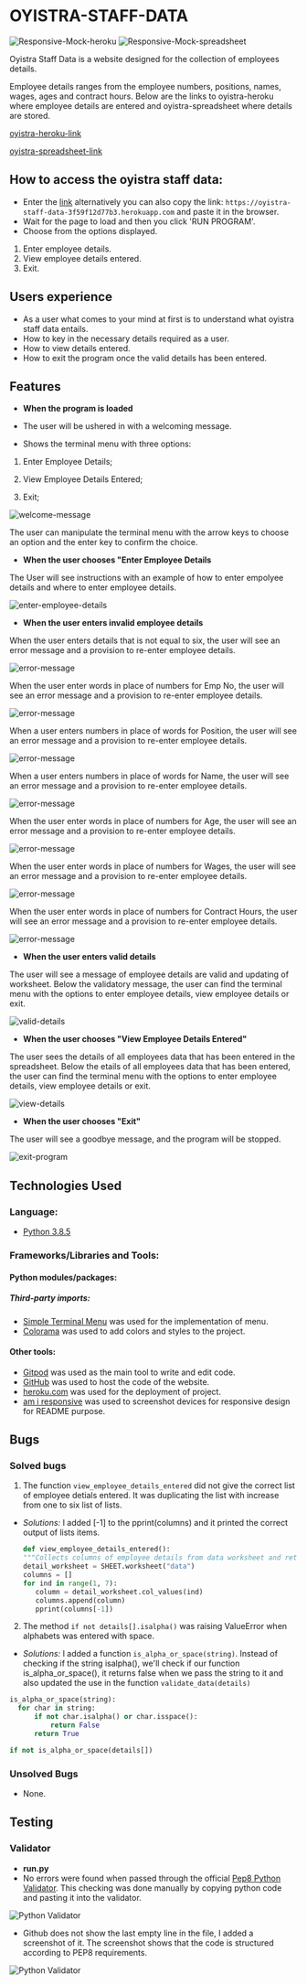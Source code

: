 # OYISTRA-STAFF-DATA

![Responsive-Mock-heroku](documentation/responsive-mock-heroku.png)
![Responsive-Mock-spreadsheet](documentation/responsive-mock-spreadsheet.png)

  Oyistra Staff Data is a website designed for the collection of employees details.

  Employee details ranges from the employee numbers, positions, names, wages, ages and contract hours.
  Below are the links to oyistra-heroku where employee details are entered and oyistra-spreadsheet where details are stored.

[oyistra-heroku-link](https://oyistra-staff-data-3f59f12d77b3.herokuapp.com)

[oyistra-spreadsheet-link](https://docs.google.com/spreadsheets/d/1kHBdajrLnGRutdMd_iQ3cj9XT7uqmDMTrZvOMFGT_Bw/edit?gid=0#gid=0)

## How to access the oyistra staff data:

- Enter the [link](https://oyistra-staff-data-3f59f12d77b3.herokuapp.com/) alternatively you can also copy the link: `https://oyistra-staff-data-3f59f12d77b3.herokuapp.com` and paste it in the browser.
- Wait for the page to load and then you click 'RUN PROGRAM'.
- Choose from the options displayed.
1.  Enter employee details.
2.  View employee details entered.
3.  Exit.

## Users experience
- As a user what comes to your mind at first is to understand what oyistra staff data entails.
- How to key in the necessary details required as a user.
- How to view details entered.
- How to exit the program once the valid details has been entered.

## Features

- **When the program is loaded**

- The user will be ushered in with a welcoming message.
- Shows the terminal menu with three options:

1. Enter Employee Details;

2. View Employee Details Entered;

3. Exit;

![welcome-message](documentation/welcome-message.png)

The user can manipulate the terminal menu with the arrow keys to choose an option and the enter key to confirm the choice.

- **When the user chooses "Enter Employee Details**

The User will see instructions with an example of how to enter empolyee details and where to enter employee details.

![enter-employee-details](documentation/enter-employee-details.png)

- **When the user enters invalid employee details**

When the user enters details that is not equal to six, the user will see an error message and a provision to re-enter employee details.

![error-message](documentation/error-message-1.png)

When the user enter words in place of numbers for Emp No, the user will see an error message and a provision to re-enter employee details.

![error-message](documentation/error-message-2.png)

When a user enters numbers in place of words for Position, the user will see an error message and a provision to re-enter employee details.

![error-message](documentation/error-message-3.png)

When a user enters numbers in place of words for Name, the user will see an error message and a provision to re-enter employee details.

![error-message](documentation/error-message-4.png)

When the user enter words in place of numbers for Age, the user will see an error message and a provision to re-enter employee details.

![error-message](documentation/error-message-5.png)

When the user enter words in place of numbers for Wages, the user will see an error message and a provision to re-enter employee details.

![error-message](documentation/error-message-6.png)

When the user enter words in place of numbers for Contract Hours, the user will see an error message and a provision to re-enter employee details.

![error-message](documentation/error-message-7.png)

- **When the user enters valid details**

The user will see a message of employee details are valid and updating of worksheet.
Below the validatory message, the user can find the terminal menu with the options to enter employee details, view employee details or exit.

![valid-details](documentation/valid-message.png)

- **When the user chooses "View Employee Details Entered"**

The user sees the details of all employees data that has been entered in the spreadsheet.
Below the etails of all employees data that has been entered, the user can find the terminal menu with the options to enter employee details, view employee details or exit.

![view-details](documentation/view-employee-details-.png)

- **When the user chooses "Exit"**

The user will see a goodbye message, and the program will be stopped.

![exit-program](documentation/exit-program.png)

## Technologies Used

### Language:

- [Python 3.8.5](https://www.python.org/downloads/release/python-385/)

### Frameworks/Libraries and Tools:
#### Python modules/packages:

##### Third-party imports:

- [Simple Terminal Menu](https://pypi.org/project/simple-term-menu/) was used for the implementation of menu.
- [Colorama](https://pypi.org/project/colorama/) was used to add colors and styles to the project.

#### Other tools:

- [Gitpod](https://gitpod.io/workspaces/) was used as the main tool to write and edit code.
- [GitHub](https://github.com/) was used to host the code of the website.
- [heroku.com](https://www.heroku.com/) was used for the deployment of project.
- [am i responsive](https://ui.dev/amiresponsive) was used to screenshot devices for responsive design for README purpose.

## Bugs

### Solved bugs
1. The function ```view_employee_details_entered``` did not give the correct list of employee detials entered. It was duplicating the list with increase from one to six list of lists.

 - *Solutions:* I added [-1] to the pprint(columns) and it printed the correct output of lists items.

     ```python
     def view_employee_details_entered():
    """Collects columns of employee details from data worksheet and returning the datas as a list of lists."""
    detail_worksheet = SHEET.worksheet("data")
    columns = []
    for ind in range(1, 7):
        column = detail_worksheet.col_values(ind)
        columns.append(column)
        pprint(columns[-1])
    ```

2. The method ```if not details[].isalpha()``` was raising ValueError when alphabets was entered with space.

  - *Solutions:* I added a function ```is_alpha_or_space(string)```. Instead of checking if the string isalpha(), we'll check if our function is_alpha_or_space(), it returns false when we pass the string to it and also updated the use in the function ```validate_data(details)```

  ```python
  is_alpha_or_space(string):
    for char in string:
        if not char.isalpha() or char.isspace():
            return False
        return True
  ```
  ```python
  if not is_alpha_or_space(details[])
  ```

### Unsolved Bugs

  - None.

## Testing

### Validator

- **run.py**
 - No errors were found when passed through the official [Pep8 Python Validator](https://pep8ci.herokuapp.com/). This checking was done manually by copying python code and pasting it into the validator.

![Python Validator](documentation/python-validator-1.png)

- Github does not show the last empty line in the file, I added a screenshot of it. The screenshot shows that the code is structured according to PEP8 requirements.

![Python Validator](documentation/python-validator-2.png)